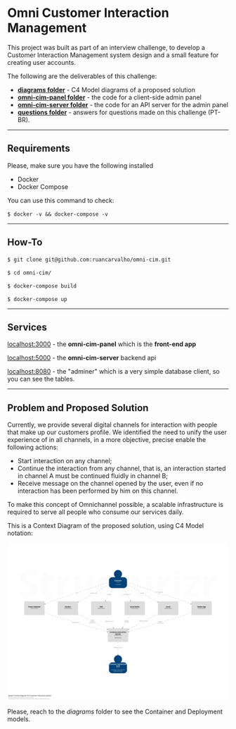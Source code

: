 # Omni Customer Interaction Management

This project was built as part of an interview challenge, to develop a Customer Interaction Management system design and a small feature for creating user accounts.

The following are the deliverables of this challenge:
* [**diagrams folder**](/diagrams) - C4 Model diagrams of a proposed solution
* [**omni-cim-panel folder**](/omni-cim-panel) - the code for a client-side admin panel
* [**omni-cim-server folder**](/omni-cim-server) - the code for an API server for the admin panel
* [**questions folder**](/questions) - answers for questions made on this challenge (PT-BR).

----
## Requirements

Please, make sure you have the following installed

* Docker
* Docker Compose

You can use this command to check:

```
$ docker -v && docker-compose -v
```

----
## How-To

```
$ git clone git@github.com:ruancarvalho/omni-cim.git
```

```
$ cd omni-cim/
```

```
$ docker-compose build
```

```
$ docker-compose up
```

----
## Services

[localhost:3000](http://localhost:3000) - the **omni-cim-panel** which is the **front-end app**

[localhost:5000](http://localhost:5000) - the **omni-cim-server** backend api

[localhost:8080](http://localhost:8080) - the "adminer" which is a very simple database client, so you can see the tables.

----
## Problem and Proposed Solution

Currently, we provide several digital channels for interaction with people that make up our customers profile. We identified the need to unify the user experience of in all channels, in a more objective, precise enable the following actions:

* Start interaction on any channel;
* Continue the interaction from any channel, that is, an interaction started in
channel A must be continued fluidly in channel B;
* Receive message on the channel opened by the user, even if no interaction
has been performed by him on this channel.

To make this concept of Omnichannel possible, a scalable infrastructure is required to serve all people who consume our services daily.

This is a Context Diagram of the proposed solution, using C4 Model notation:

![Image of System Context](/diagrams/system-context-diagram.png?raw=true)

Please, reach to the _diagrams_ folder to see the Container and Deployment models.
